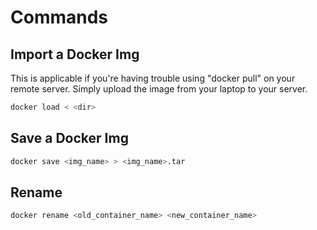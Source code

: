 # Commands

## Import a Docker Img
This is applicable if you're having trouble using "docker pull" on your remote server. 
Simply upload the image from your laptop to your server. 
```bash
docker load < <dir>
```

## Save a Docker Img
```bash
docker save <img_name> > <img_name>.tar 
```
## Rename
```bash
docker rename <old_container_name> <new_container_name>
```

